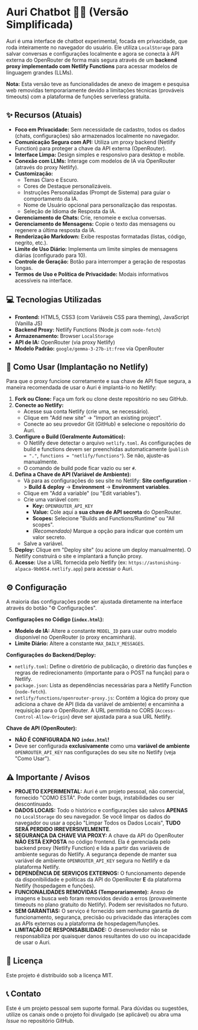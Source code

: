 # Auri Chatbot 🤖💬 (Versão Simplificada)

Auri é uma interface de chatbot experimental, focada em privacidade, que roda inteiramente no navegador do usuário. Ele utiliza `LocalStorage` para salvar conversas e configurações localmente e agora se conecta à API externa do OpenRouter de forma mais segura através de um **backend proxy implementado com Netlify Functions** para acessar modelos de linguagem grandes (LLMs).

**Nota:** Esta versão teve as funcionalidades de anexo de imagem e pesquisa web removidas temporariamente devido a limitações técnicas (prováveis timeouts) com a plataforma de funções serverless gratuita.

## ✨ Recursos (Atuais)

*   **Foco em Privacidade:** Sem necessidade de cadastro, todos os dados (chats, configurações) são armazenados localmente no navegador.
*   **Comunicação Segura com API:** Utiliza um proxy backend (Netlify Function) para proteger a chave da API externa (OpenRouter).
*   **Interface Limpa:** Design simples e responsivo para desktop e mobile.
*   **Conexão com LLMs:** Interage com modelos de IA via OpenRouter (através do proxy Netlify).
*   **Customização:**
    *   Temas Claro e Escuro.
    *   Cores de Destaque personalizáveis.
    *   Instruções Personalizadas (Prompt de Sistema) para guiar o comportamento da IA.
    *   Nome de Usuário opcional para personalização das respostas.
    *   Seleção de Idioma de Resposta da IA.
*   **Gerenciamento de Chats:** Crie, renomeie e exclua conversas.
*   **Gerenciamento de Mensagens:** Copie o texto das mensagens ou regenere a última resposta da IA.
*   **Renderização Markdown:** Exibe respostas formatadas (listas, código, negrito, etc.).
*   **Limite de Uso Diário:** Implementa um limite simples de mensagens diárias (configurado para 10).
*   **Controle de Geração:** Botão para interromper a geração de respostas longas.
*   **Termos de Uso e Política de Privacidade:** Modais informativos acessíveis na interface.

## 💻 Tecnologias Utilizadas

*   **Frontend:** HTML5, CSS3 (com Variáveis CSS para theming), JavaScript (Vanilla JS)
*   **Backend Proxy:** Netlify Functions (Node.js com `node-fetch`)
*   **Armazenamento:** Browser `LocalStorage`
*   **API de IA:** OpenRouter (via proxy Netlify)
*   **Modelo Padrão:** `google/gemma-3-27b-it:free` via OpenRouter

## 🚀 Como Usar (Implantação no Netlify)

Para que o proxy funcione corretamente e sua chave de API fique segura, a maneira recomendada de usar o Auri é implantá-lo no Netlify:

1.  **Fork ou Clone:** Faça um fork ou clone deste repositório no seu GitHub.
2.  **Conecte ao Netlify:**
    *   Acesse sua conta Netlify (crie uma, se necessário).
    *   Clique em "Add new site" -> "Import an existing project".
    *   Conecte ao seu provedor Git (GitHub) e selecione o repositório do Auri.
3.  **Configure o Build (Geralmente Automático):**
    *   O Netlify deve detectar o arquivo `netlify.toml`. As configurações de build e functions devem ser preenchidas automaticamente (`publish = "."`, `functions = "netlify/functions"`). Se não, ajuste-as manualmente.
    *   O comando de build pode ficar vazio ou ser `#`.
4.  **Defina a Chave de API (Variável de Ambiente):**
    *   Vá para as configurações do seu site no Netlify: **Site configuration** -> **Build & deploy** -> **Environment** -> **Environment variables**.
    *   Clique em "Add a variable" (ou "Edit variables").
    *   Crie uma variável com:
        *   **Key:** `OPENROUTER_API_KEY`
        *   **Value:** Cole aqui a **sua chave de API secreta** do OpenRouter.
        *   **Scopes:** Selecione "Builds and Functions/Runtime" ou "All scopes".
        *   *(Recomendado)* Marque a opção para indicar que contém um valor secreto.
    *   Salve a variável.
5.  **Deploy:** Clique em "Deploy site" (ou acione um deploy manualmente). O Netlify construirá o site e implantará a função proxy.
6.  **Acesse:** Use a URL fornecida pelo Netlify (ex: `https://astonishing-alpaca-9b0654.netlify.app`) para acessar o Auri.

## ⚙️ Configuração

A maioria das configurações pode ser ajustada diretamente na interface através do botão "⚙️ Configurações".

**Configurações no Código (`index.html`):**

*   **Modelo de IA:** Altere a constante `MODEL_ID` para usar outro modelo disponível no OpenRouter (o proxy encaminhará).
*   **Limite Diário:** Altere a constante `MAX_DAILY_MESSAGES`.

**Configurações do Backend/Deploy:**

*   `netlify.toml`: Define o diretório de publicação, o diretório das funções e regras de redirecionamento (importante para o POST na função) para o Netlify.
*   `package.json`: Lista as dependências necessárias para a Netlify Function (`node-fetch`).
*   `netlify/functions/openrouter-proxy.js`: Contém a lógica do proxy que adiciona a chave de API (lida da variável de ambiente) e encaminha a requisição para o OpenRouter. A URL permitida no CORS (`Access-Control-Allow-Origin`) deve ser ajustada para a sua URL Netlify.

**Chave de API (OpenRouter):**

*   **NÃO É CONFIGURADA NO `index.html`!**
*   Deve ser configurada **exclusivamente** como uma **variável de ambiente** `OPENROUTER_API_KEY` nas configurações do seu site no Netlify (veja "Como Usar").

## ⚠️ Importante / Avisos

*   **PROJETO EXPERIMENTAL:** Auri é um projeto pessoal, não comercial, fornecido "COMO ESTÁ". Pode conter bugs, instabilidades ou ser descontinuado.
*   **DADOS LOCAIS:** Todo o histórico e configurações são salvos **APENAS** no `LocalStorage` do seu navegador. Se você limpar os dados do navegador ou usar a opção "Limpar Todos os Dados Locais", **TUDO SERÁ PERDIDO IRREVERSIVELMENTE**.
*   **SEGURANÇA DA CHAVE VIA PROXY:** A chave da API do OpenRouter **NÃO ESTÁ EXPOSTA** no código frontend. Ela é gerenciada pelo backend proxy (Netlify Function) e lida a partir das variáveis de ambiente seguras do Netlify. A segurança depende de manter sua variável de ambiente `OPENROUTER_API_KEY` segura no Netlify e da plataforma Netlify.
*   **DEPENDÊNCIA DE SERVIÇOS EXTERNOS:** O funcionamento depende da disponibilidade e políticas da API do OpenRouter **E** da plataforma Netlify (hospedagem e funções).
*   **FUNCIONALIDADES REMOVIDAS (Temporariamente):** Anexo de imagens e busca web foram removidos devido a erros (provavelmente timeouts no plano gratuito do Netlify). Podem ser revisitados no futuro.
*   **SEM GARANTIAS:** O serviço é fornecido sem nenhuma garantia de funcionamento, segurança, precisão ou privacidade das interações com as APIs externas ou a plataforma de hospedagem/funções.
*   **LIMITAÇÃO DE RESPONSABILIDADE:** O desenvolvedor não se responsabiliza por quaisquer danos resultantes do uso ou incapacidade de usar o Auri.

## 📄 Licença

Este projeto é distribuído sob a licença MIT.

## 📞 Contato

Este é um projeto pessoal sem suporte formal. Para dúvidas ou sugestões, utilize os canais onde o projeto foi divulgado (se aplicável) ou abra uma *Issue* no repositório GitHub.
